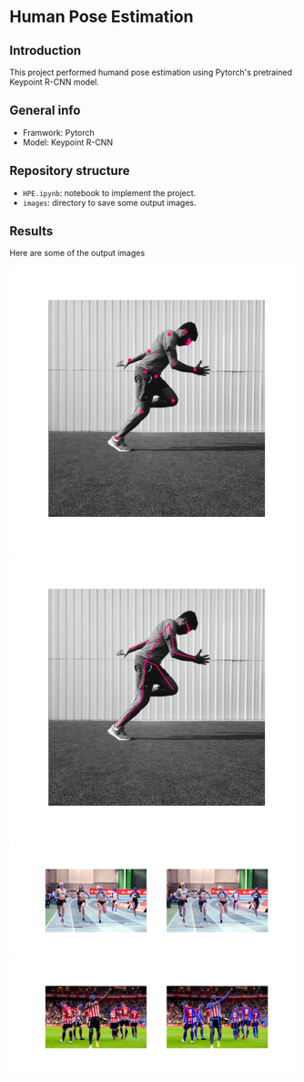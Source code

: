 ﻿# Human Pose Estimation

## Introduction 
This project performed humand pose estimation using Pytorch's pretrained Keypoint R-CNN model.

## General info 
- Framwork: Pytorch 
- Model: Keypoint R-CNN

## Repository structure
- `HPE.ipynb`: notebook to implement the project. 
- `images`: directory to save some output images. 

## Results
Here are some of the output images 

![image1](https://github.com/haongnd2280/Human-Pose-Estimation/blob/main/images/keypoints_detect.png)
![image2](https://github.com/haongnd2280/Human-Pose-Estimation/blob/main/images/skeleton_detect.png)
![image3](https://github.com/haongnd2280/Human-Pose-Estimation/blob/main/images/multiple_keypoints_skeleton_detect.png)
![image4](https://github.com/haongnd2280/Human-Pose-Estimation/blob/main/images/action_3_detect.png)
